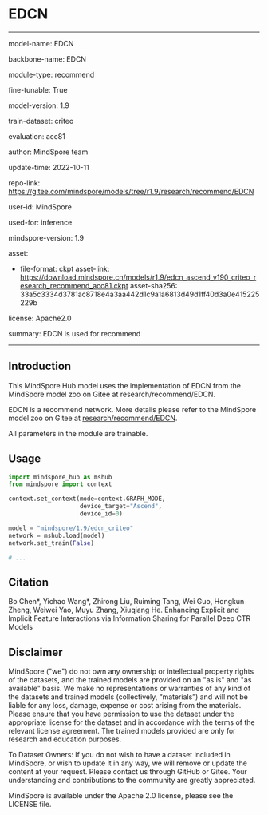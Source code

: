 # EDCN

---

model-name: EDCN

backbone-name: EDCN

module-type: recommend

fine-tunable: True

model-version: 1.9

train-dataset: criteo

evaluation: acc81

author: MindSpore team

update-time: 2022-10-11

repo-link: <https://gitee.com/mindspore/models/tree/r1.9/research/recommend/EDCN>

user-id: MindSpore

used-for: inference

mindspore-version: 1.9

asset:

-
    file-format: ckpt
    asset-link: <https://download.mindspore.cn/models/r1.9/edcn_ascend_v190_criteo_research_recommend_acc81.ckpt>
    asset-sha256: 33a5c3334d3781ac8718e4a3aa442d1c9a1a6813d49d1ff40d3a0e415225229b

license: Apache2.0

summary: EDCN is used for recommend

---

## Introduction

This MindSpore Hub model uses the implementation of EDCN from the MindSpore model zoo on Gitee at research/recommend/EDCN.

EDCN is a recommend network. More details please refer to the MindSpore model zoo on Gitee at [research/recommend/EDCN](https://gitee.com/mindspore/models/blob/r1.9/research/recommend/EDCN/README.md).

All parameters in the module are trainable.

## Usage

```python
import mindspore_hub as mshub
from mindspore import context

context.set_context(mode=context.GRAPH_MODE,
                    device_target="Ascend",
                    device_id=0)

model = "mindspore/1.9/edcn_criteo"
network = mshub.load(model)
network.set_train(False)

# ...
```

## Citation

Bo Chen*, Yichao Wang*, Zhirong Liu, Ruiming Tang, Wei Guo, Hongkun Zheng, Weiwei Yao, Muyu Zhang, Xiuqiang He. Enhancing Explicit and Implicit Feature Interactions via Information Sharing for Parallel Deep CTR Models

## Disclaimer

MindSpore ("we") do not own any ownership or intellectual property rights of the datasets, and the trained models are provided on an "as is" and "as available" basis. We make no representations or warranties of any kind of the datasets and trained models (collectively, “materials”) and will not be liable for any loss, damage, expense or cost arising from the materials. Please ensure that you have permission to use the dataset under the appropriate license for the dataset and in accordance with the terms of the relevant license agreement. The trained models provided are only for research and education purposes.

To Dataset Owners: If you do not wish to have a dataset included in MindSpore, or wish to update it in any way, we will remove or update the content at your request. Please contact us through GitHub or Gitee. Your understanding and contributions to the community are greatly appreciated.

MindSpore is available under the Apache 2.0 license, please see the LICENSE file.
